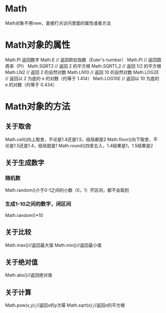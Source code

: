 # Math
Math对象不用new，直接打点访问里面的属性或者方法
# Math对象的属性
Math.PI 返回数字
Math.E          // 返回欧拉指数（Euler's number）
Math.PI         // 返回圆周率（PI）
Math.SQRT2      // 返回 2 的平方根
Math.SQRT1_2    // 返回 1/2 的平方根
Math.LN2        // 返回 2 的自然对数
Math.LN10       // 返回 10 的自然对数
Math.LOG2E      // 返回以 2 为底的 e 的对数（约等于 1.414）
Math.LOG10E     // 返回以 10 为底的 e 的对数（约等于 0.434）
# Math对象的方法
## 关于取舍
Math.ceil()向上取舍，不论是1.4还是1.5，结局都是2
Math.floor()向下取舍，不论是1.5还是1.4，结局就是1
Math.round()四舍五入，1.4结果是1，1.5结果是2
## 关于生成数字
### 随机数
Math.random()介于0-1之间的小数（0，1）开区间，都不会取到
### 生成1-10之间的数字，闭区间
Math.random()*10
## 关于比较
Math.max()//返回最大值
Math.min()//返回最小值
## 关于绝对值
Math.abs()//返回绝对值
## 关于计算
Math.pow(x,y);//返回x的y次幂
Math.sqrt(x);//返回x的平方根

